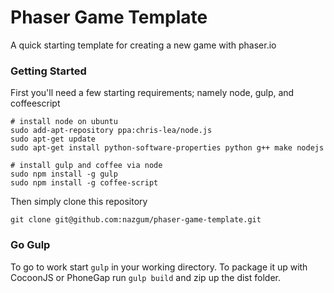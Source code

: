 Phaser Game Template
====================

A quick starting template for creating a new game with phaser.io


### Getting Started
First you'll need a few starting requirements; namely node, gulp, and coffeescript

````
# install node on ubuntu
sudo add-apt-repository ppa:chris-lea/node.js
sudo apt-get update
sudo apt-get install python-software-properties python g++ make nodejs

# install gulp and coffee via node
sudo npm install -g gulp
sudo npm install -g coffee-script
````

Then simply clone this repository

````
git clone git@github.com:nazgum/phaser-game-template.git
````

### Go Gulp
To go to work start `gulp` in your working directory.  To package it up with CocoonJS or PhoneGap run `gulp build` and zip up the dist folder.
